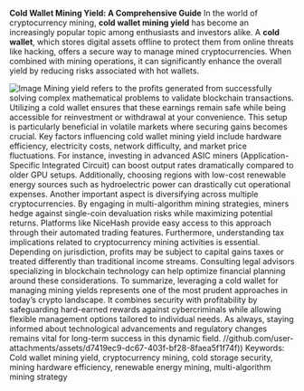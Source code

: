 **Cold Wallet Mining Yield: A Comprehensive Guide**
In the world of cryptocurrency mining, **cold wallet mining yield** has become an increasingly popular topic among enthusiasts and investors alike. A **cold wallet**, which stores digital assets offline to protect them from online threats like hacking, offers a secure way to manage mined cryptocurrencies. When combined with mining operations, it can significantly enhance the overall yield by reducing risks associated with hot wallets.

![Image](https://github.com/user-attachments/assets/4a25d116-2220-4385-b08e-f287af8fcbc4)
Mining yield refers to the profits generated from successfully solving complex mathematical problems to validate blockchain transactions. Utilizing a cold wallet ensures that these earnings remain safe while being accessible for reinvestment or withdrawal at your convenience. This setup is particularly beneficial in volatile markets where securing gains becomes crucial.
Key factors influencing cold wallet mining yield include hardware efficiency, electricity costs, network difficulty, and market price fluctuations. For instance, investing in advanced ASIC miners (Application-Specific Integrated Circuit) can boost output rates dramatically compared to older GPU setups. Additionally, choosing regions with low-cost renewable energy sources such as hydroelectric power can drastically cut operational expenses.
Another important aspect is diversifying across multiple cryptocurrencies. By engaging in multi-algorithm mining strategies, miners hedge against single-coin devaluation risks while maximizing potential returns. Platforms like NiceHash provide easy access to this approach through their automated trading features.
Furthermore, understanding tax implications related to cryptocurrency mining activities is essential. Depending on jurisdiction, profits may be subject to capital gains taxes or treated differently than traditional income streams. Consulting legal advisors specializing in blockchain technology can help optimize financial planning around these considerations.
To summarize, leveraging a cold wallet for managing mining yields represents one of the most prudent approaches in today’s crypto landscape. It combines security with profitability by safeguarding hard-earned rewards against cybercriminals while allowing flexible management options tailored to individual needs. As always, staying informed about technological advancements and regulatory changes remains vital for long-term success in this dynamic field.
 //github.com/user-attachments/assets/d7419ec9-dc67-403f-bf28-8faea5f1f74f))
Keywords: Cold wallet mining yield, cryptocurrency mining, cold storage security, mining hardware efficiency, renewable energy mining, multi-algorithm mining strategy
